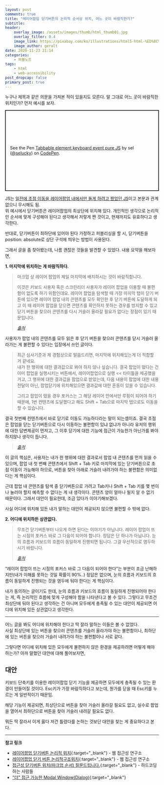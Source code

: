 ```yaml
---
layout: post
comments: true
title: "레이어팝업 닫기버튼의 논리적 순서상 위치, 어느 곳이 바람직한가?"
subtitle:
header:
    overlay_image: /assets/images/thumb/html_thumb01.jpg
    overlay_filter: 0.4
    image_link: https://pixabay.com/ko/illustrations/html5-html-%ED%8C%8C%EC%9D%BC-%ED%98%95%EC%8B%9D-386614/
    image_author: geralt
date: 2020-11-23 21:14
categories:
    - 퍼블노트
tags:
    - html
    - web-accessibility
post_dropcap: false
primary_post: true
---
```


누구나 제목과 같은 의문을 가져본 적이 있을지도 모른다. 말 그대로 어느 곳이 바람직한 위치인가? 먼저 예시를 보자.

<p class="codepen" data-height="265" data-theme-id="default" data-default-tab="html,result" data-user="selucky" data-slug-hash="vYGOgZB" style="height: 265px; box-sizing: border-box; display: flex; align-items: center; justify-content: center; border: 2px solid; margin: 1em 0; padding: 1em;" data-pen-title="Tabbable element keyboard event pure JS">
  <span>See the Pen <a href="https://codepen.io/selucky/pen/vYGOgZB">
  Tabbable element keyboard event pure JS</a> by sel (<a href="https://codepen.io/selucky">@selucky</a>)
  on <a href="https://codepen.io">CodePen</a>.</span>
</p>
<script async src="https://static.codepen.io/assets/embed/ei.js"></script>

JS는 [일전에 초점 이동을 레이어팝업 내에서만 돌게 하려고 짰었던 JS](/2020/08/09/vanila-js-modal-keyboard-event/)이고 본문과 관계없으니 무시해도 됨.  
위 예시에서 닫기버튼은 레이어팝업의 최상단에 위치해 있다. 개인적인 생각으로 논리적인 순서에 맞게 구성해야 된다고 생각해서 저렇게 짠 것이고, 현재까지도 유효하다고 생각한다.

반대로, 닫기버튼이 최하단에 있어야 된다 가정하고 퍼블리싱을 할 시, 닫기버튼을 position: absolute로 상단 구석에 띄우는 방법이 사용된다.

그래서 글을 좀 찾아봤는데, 나름 괜찮은 것들을 발견할 수 있었다. 내용 요약을 해보자면,

**1. 마지막에 위치하는 게 바람직하다.**

> 마크업 상 레이어 팝업의 제일 마지막에 배치하시는 것이 바람직합니다.
>
> 이것은 키보드 사용자 혹은 스크린리더 사용자가 레이어 팝업을 이용할 때 불편함이 없도록 하기 위함인데요. 레이어 팝업을 탐색할 때 가장 마지막 탭이 닫기 버튼에 있으면 레이어 팝업 내의 콘텐츠를 모두 확인한 후 닫기 버튼에 도달하게 되고 이 때 레이어 팝업을 닫으면 콘텐츠를 확인하지 못하는 경우를 방지할 수 있고 닫기 버튼을 찾으러 콘텐츠를 다시 거슬러 올라갈 필요가 없다는 장점이 있기 때문입니다.
> 
> <cite><a href="https://www.wah.or.kr:444/Participation/consultingView.asp?cType=&seq=7687&page=200?cType=&FindTxt=&cMail=" target="_blank">출처</a></cite>

사용자가 팝업 내의 콘텐츠를 모두 읽은 후 닫기 버튼을 찾으러 콘텐츠를 닫시 거슬러 올라가는 게 불편할 수 있다는 입장에서 쓰인 글이다.

> 최근 심사기준과 제 경험상으로 말씀드리면, 마지막에 위치해있는게 더 적합할 거 같네요.  
내가 한 행위에 대한 결과값으로 봐야 하지 않나 싶습니다. 결국 팝업이 떴다는 건 이미 팝업을 실행시키는 버튼에서, 레이어팝업으로 실행 &lt;&lt; 타이틀을 제공했을거고, 그 행위에 대한 결과값을 팝업으로 받았는데, 다음 내용이 팝업에 대한 내용 전달이 아닌, 팝업닫기에 위치해있으면 결과값에 대한 혼동이 있을 수 있습니다.
> 
> 그리고 팝업이 떴을 경우 포커스는 그 해당 레이어 안에서만 루핑이 되어야 하기 때문에, 1번 컨텐츠에 도달했다고 해도 Shift + Tab으로 마지막 탭으로도 이동을 할 수 있습니다.
> 
결국 첫번째 컨텐츠에서 바로 닫기로 이동도 가능하다라는 말이 되는셈이죠. 결국 초점은 팝업을 닫는 닫기버튼으로 다시 이동하는 불편함이 있냐 없냐가 아니라 유저의 행위에 대한 답변제공이 먼저고, 그 이후 닫기에 대한 기능에 접근이 가능한가 아닌가를 봐야 하지않나 생각이 듭니다.
> 
> <cite><a href="https://cafe.naver.com/hacosa/252854" target="_blank">출처</a></cite>

이 글의 핵심은, 사용자는 내가 한 행위에 대한 결과로서 팝업 내 콘텐츠를 먼저 읽을 수 있으며, 팝업 내 첫 번째 콘텐츠에서 Shift + Tab 키로 마지막에 있는 닫기버튼으로 초점 이동이 가능해야 하므로, 버튼을 찾아 아래로 거슬러 내려가야 하는 불편함은 의미없다는 게 핵심이다.

근데 팝업 내 콘텐츠를 탐색 중 닫기버튼으로 가려고 Tab키나 Shift + Tab 키를 몇 번이나 눌러야 할지 예측할 수 없다는 게 내 생각이다. 콘텐츠 양이 얼마나 될지 알 수 없기 때문이다. 그래서 대안이 필요한데, 조금 있다가 이야기해보겠다.

사실 어디에 위치해 있든 내가 말하는 대안이 제공되지 않으면 불편할 수 밖에 없다.

**2. 어디에 위치하든 상관없다.**

> 무조건 닫기버튼부터 나오게 하면 된다는 이야기가 아닙니다. 레이어 팝업이 뜨는 시점의 포커스 바로 그 다음이 되어야 합니다. 정답은 단 하나가 아닙니다. 눈의 흐름과 키보드의 흐름이 동일하게 진행되면 됩니다. 그걸 우선적으로 염두하시기 바랍니다.
> 
> <cite><a href="https://www.wah.or.kr:444/Participation/consultingView.asp?cType=TC&seq=5074&page=1?cType=TC&FindTxt=&cMail=" target="_blank">출처</a></cite>

&ldquo;레이어 팝업이 뜨는 시점의 포커스 바로 그 다음이 되어야 한다&rdquo;는 부분이 조금 난해하지만(내가 이해를 못하는 것일 확률이 90%..) 정답은 없으며, 눈의 흐름과 키보드의 흐름이 동일하게 진행되는 것을 염두에 둬야 한다는 게 핵심이다.

내가 동의하는 글이기도 한데, 눈의 흐름과 키보드의 흐름이 동일하게 진행되어야 한다는 게, 즉 논리적인 흐름에 맞게 구성해야 함을 나타낸다고 볼 수 있다. 그렇다고 무조건 최상단에 둬야 된다고 생각하는 건 아니며 모두에게 충족될 수 있는 대안이 제공되면 어디에 위치해 있든 상관없다고 생각한다.

---

어느 글을 봐도 어디에 위치해야 한다고 딱 잘라 말하는 이들은 볼 수 없었다.  
사실 최상단에 있는 버튼을 찾으러 콘텐츠를 거슬러 올라가야 하는 불편함이나, 최하단에 있는 버튼을 찾으러 거슬러 내려가야 하는 불편함이나 서로 같다.

그렇다면 어디에 위치해 있든 모두에게 불편하지 않은 환경을 제공하려면 어떻게 해야 하는가? 아까 말했던 대안에 대해 풀어보자면,

## 대안

키보드 단축키를 이용한 레이어팝업 닫기 기능을 제공하면 모두에게 충족될 수 있는 환경이 만들어질 것이다. Esc키가 가장 바람직하다고 보는데, 뭔가를 닫을 때 Esc키를 누르는 게 일반적이기 때문임.

해당 기능이 제공되면, 최상단으로 버튼을 찾아 거슬러 올라갈 필요도 없고, 실수로 팝업을 열어서 최하단으로 버튼을 찾아 거슬러 내려갈 필요도 없다.

뭐든 딱 잘라서 이게 옳다 저건 틀렸다를 논하는 것보단 대안을 찾는 게 중요하다고 본다.

---

**참고 링크**

* [레이어팝업 닫기버튼 논리적 위치](https://www.wah.or.kr:444/Participation/consultingView.asp?cType=&seq=7687&page=200?cType=&FindTxt=&cMail=){:target="_blank"} - 웹 접근성 연구소
* [레이어팝업 닫기 버튼 논리적구조위치](https://www.wah.or.kr:444/Participation/consultingView.asp?cType=TC&seq=5074&page=1?cType=TC&FindTxt=&cMail=){:target="_blank"} - 웹 접근성 연구소
* [접근성 닫기버튼 위치(마크업 순서) 질문드립니다.](https://cafe.naver.com/hacosa/252854){:target="_blank"} - 하드코딩하는 사람들
* ["더" 접근 가능한 Modal Window(Dialog)](https://mulder21c.github.io/modal-dialog/#%EB%8D%94-%EC%A0%91%EA%B7%BC-%EA%B0%80%EB%8A%A5%ED%95%9C-modal-window){:target="_blank"}